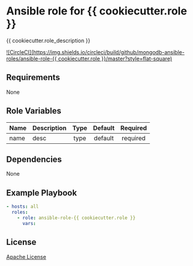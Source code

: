 Ansible role for {{ cookiecutter.role }}
==================================

{{ cookiecutter.role_description }}

[![CircleCI](https://img.shields.io/circleci/build/github/mongodb-ansible-roles/ansible-role-{{ cookiecutter.role }}/master?style=flat-square)](https://circleci.com/gh/mongodb-ansible-roles)

Requirements
------------

None

Role Variables
--------------

| Name | Description | Type | Default | Required |
|------|-------------|:----:|:-------:|:--------:|
| name | desc | type | default | required |

Dependencies
------------

None

Example Playbook
----------------

```yaml
- hosts: all
  roles:
    - role: ansible-role-{{ cookiecutter.role }}
      vars:
```

License
-------

[Apache License](LICENSE)
